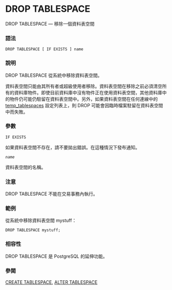 # DROP TABLESPACE

DROP TABLESPACE — 移除一個資料表空間

### 語法

```text
DROP TABLESPACE [ IF EXISTS ] name
```

### 說明

DROP TABLESPACE 從系統中移除資料表空間。

資料表空間只能由其所有者或超級使用者移除。資料表空間在移除之前必須清空所有的資料庫物件。即使目前資料庫中沒有物件正在使用資料表空間，其他資料庫中的物件仍可能仍駐留在資料表空間中。另外，如果資料表空間在任何連線中的 [temp\_tablespaces](../../iii.-xi-tong-guan-li/19.-fu-wu-zu-tai-she-ding/19.11.-yong-hu-duan-lian-xian-yu-she-can-shu.md#19-11-1-cha-ju-de-hang) 設定列表上，則 DROP 可能會因臨時檔案駐留在資料表空間中而失敗。

### 參數

`IF EXISTS`

如果資料表空間不存在，請不要拋出錯誤。在這種情況下發布通知。

_`name`_

資料表空間的名稱。

### 注意

DROP TABLESPACE 不能在交易事務內執行。

### 範例

從系統中移除資料表空間 mystuff：

```text
DROP TABLESPACE mystuff;
```

### 相容性

DROP TABLESPACE 是 PostgreSQL 的延伸功能。

### 參閱

[CREATE TABLESPACE](create-tablespace.md), [ALTER TABLESPACE](alter-tablespace.md)

